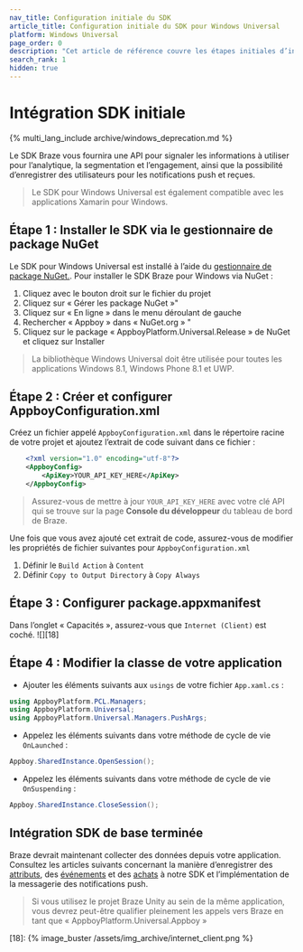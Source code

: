 ```yaml
---
nav_title: Configuration initiale du SDK
article_title: Configuration initiale du SDK pour Windows Universal
platform: Windows Universal
page_order: 0
description: "Cet article de référence couvre les étapes initiales d’intégration SDK pour intégrer le SDK Braze sur votre plateforme Windows Universal."
search_rank: 1
hidden: true
---
```


# Intégration SDK initiale
{% multi_lang_include archive/windows_deprecation.md %}

Le SDK Braze vous fournira une API pour signaler les informations à utiliser pour l’analytique, la segmentation et l’engagement, ainsi que la possibilité d’enregistrer des utilisateurs pour les notifications push et reçues.

>  Le SDK pour Windows Universal est également compatible avec les applications Xamarin pour Windows.

## Étape 1 : Installer le SDK via le gestionnaire de package NuGet

Le SDK pour Windows Universal est installé à l’aide du [gestionnaire de package NuGet.][14]. Pour installer le SDK Braze pour Windows via NuGet :

1. Cliquez avec le bouton droit sur le fichier du projet
2. Cliquez sur « Gérer les package NuGet »"
3. Cliquez sur « En ligne » dans le menu déroulant de gauche
4. Rechercher « Appboy » dans « NuGet.org » "
5. Cliquez sur le package « AppboyPlatform.Universal.Release » de NuGet et cliquez sur Installer

>  La bibliothèque Windows Universal doit être utilisée pour toutes les applications Windows 8.1, Windows Phone 8.1 et UWP.

## Étape 2 : Créer et configurer AppboyConfiguration.xml

Créez un fichier appelé `AppboyConfiguration.xml` dans le répertoire racine de votre projet et ajoutez l’extrait de code suivant dans ce fichier :

```xml
    <?xml version="1.0" encoding="utf-8"?>
    <AppboyConfig>
        <ApiKey>YOUR_API_KEY_HERE</ApiKey>
    </AppboyConfig>
```
>  Assurez-vous de mettre à jour `YOUR_API_KEY_HERE` avec votre clé API qui se trouve sur la page **Console du développeur** du tableau de bord de Braze.

Une fois que vous avez ajouté cet extrait de code, assurez-vous de modifier les propriétés de fichier suivantes pour `AppboyConfiguration.xml`

1. Définir le `Build Action` à `Content`
2. Définir `Copy to Output Directory` à `Copy Always`

## Étape 3 : Configurer package.appxmanifest

Dans l’onglet « Capacités », assurez-vous que `Internet (Client)` est coché.
![][18]

## Étape 4 : Modifier la classe de votre application

- Ajouter les éléments suivants aux `usings` de votre fichier `App.xaml.cs` :

```csharp
using AppboyPlatform.PCL.Managers;
using AppboyPlatform.Universal;
using AppboyPlatform.Universal.Managers.PushArgs;
```

- Appelez les éléments suivants dans votre méthode de cycle de vie `OnLaunched` :

```csharp
Appboy.SharedInstance.OpenSession();
```

- Appelez les éléments suivants dans votre méthode de cycle de vie `OnSuspending` :

```csharp
Appboy.SharedInstance.CloseSession();
```

## Intégration SDK de base terminée

Braze devrait maintenant collecter des données depuis votre application. Consultez les articles suivants concernant la manière d’enregistrer des [attributs]({{site.baseurl}}/developer_guide/platform_integration_guides/windows_universal/analytics/setting_custom_attributes/), des [événements]({{site.baseurl}}/developer_guide/platform_integration_guides/windows_universal/analytics/logging_custom_events) et des [achats]({{site.baseurl}}/developer_guide/platform_integration_guides/windows_universal/analytics/logging_purchases) à notre SDK et l’implémentation de la messagerie des notifications push.

>  Si vous utilisez le projet Braze Unity au sein de la même application, vous devrez peut-être qualifier pleinement les appels vers Braze en tant que « AppboyPlatform.Universal.Appboy »

[14]: http://www.nuget.org/
[18]: {% image_buster /assets/img_archive/internet_client.png %}
